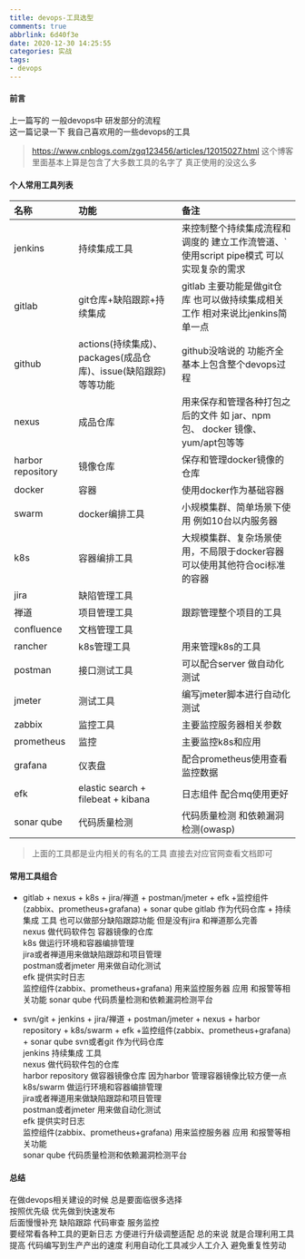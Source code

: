 ```yaml
---
title: devops-工具选型 
comments: true 
abbrlink: 6d40f3e 
date: 2020-12-30 14:25:55 
categories: 实战 
tags:
- devops
---
```


#### 前言

上一篇写的 一般devops中 研发部分的流程  
这一篇记录一下 我自己喜欢用的一些devops的工具

> https://www.cnblogs.com/zgq123456/articles/12015027.html 这个博客里面基本上算是包含了大多数工具的名字了 真正使用的没这么多

#### 个人常用工具列表

|名称|功能|备注|
|:--|:--|:--| 
|jenkins|持续集成工具|来控制整个持续集成流程和调度的 建立工作流管道、`使用script pipe模式 可以实现复杂的需求|
|gitlab|git仓库+缺陷跟踪+持续集成|gitlab 主要功能是做git仓库 也可以做持续集成相关工作 相对来说比jenkins简单一点| 
|github|actions(持续集成)、packages(成品仓库)、issue(缺陷跟踪)等等功能|github没啥说的 功能齐全 基本上包含整个devops过程| 
|nexus|成品仓库|用来保存和管理各种打包之后的文件 如 jar、npm 包、 docker 镜像、yum/apt包等等| 
|harbor repository|镜像仓库|保存和管理docker镜像的仓库| 
|docker|容器|使用docker作为基础容器| 
|swarm|docker编排工具|小规模集群、简单场景下使用 例如10台以内服务器|
|k8s|容器编排工具|大规模集群、复杂场景使用，不局限于docker容器 可以使用其他符合oci标准的容器| 
|jira|缺陷管理工具|| 
|禅道|项目管理工具|跟踪管理整个项目的工具| 
|confluence|文档管理工具||
|rancher|k8s管理工具|用来管理k8s的工具| 
|postman|接口测试工具|可以配合server 做自动化测试| 
|jmeter|测试工具|编写jmeter脚本进行自动化测试|
|zabbix|监控工具|主要监控服务器相关参数| 
|prometheus|监控|主要监控k8s和应用| 
|grafana|仪表盘|配合prometheus使用查看监控数据| 
|efk|elastic search + filebeat + kibana|日志组件 配合mq使用更好|
|sonar qube |代码质量检测|代码质量检测 和依赖漏洞检测(owasp)|
> 上面的工具都是业内相关的有名的工具 直接去对应官网查看文档即可

#### 常用工具组合

* gitlab + nexus + k8s + jira/禅道 + postman/jmeter + efk +监控组件(zabbix、prometheus+grafana) + sonar qube
  gitlab 作为代码仓库 + 持续集成 工具   也可以做部分缺陷跟踪功能 但是没有jira 和禅道那么完善    
  nexus 做代码软件包 容器镜像的仓库    
  k8s 做运行环境和容器编排管理   
  jira或者禅道用来做缺陷跟踪和项目管理    
  postman或者jmeter 用来做自动化测试  
  efk 提供实时日志       
  监控组件(zabbix、prometheus+grafana) 用来监控服务器 应用 和报警等相关功能
  sonar qube  代码质量检测和依赖漏洞检测平台   
  

* svn/git + jenkins + jira/禅道 + postman/jmeter + nexus + harbor repository + k8s/swarm + efk +监控组件(zabbix、prometheus+grafana) + sonar qube
  svn或者git 作为代码仓库   
  jenkins  持续集成 工具  
  nexus 做代码软件包的仓库   
  harbor repository 做容器镜像仓库  因为harbor 管理容器镜像比较方便一点   
  k8s/swarm 做运行环境和容器编排管理      
  jira或者禅道用来做缺陷跟踪和项目管理       
  postman或者jmeter 用来做自动化测试     
  efk 提供实时日志          
  监控组件(zabbix、prometheus+grafana) 用来监控服务器 应用 和报警等相关功能   
  sonar qube  代码质量检测和依赖漏洞检测平台   


#### 总结  
在做devops相关建设的时候  总是要面临很多选择    
按照优先级  优先做到快速发布    
后面慢慢补充 缺陷跟踪  代码审查  服务监控     
要经常看各种工具的更新日志  方便进行升级调整适配 
总的来说 就是合理利用工具提高 代码编写到生产产出的速度  利用自动化工具减少人工介入 避免重复性劳动   
